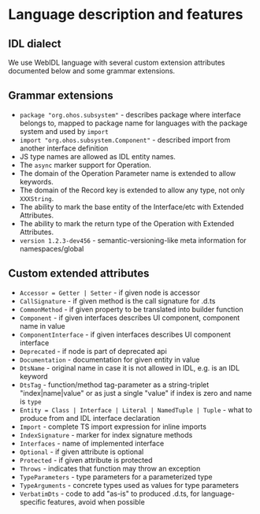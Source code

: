 # Language description and features

## IDL dialect

We use WebIDL language with several custom extension attributes documented below and some grammar extensions.

## Grammar extensions

  * `package "org.ohos.subsystem"` - describes package where interface belongs to, mapped to package name for languages with the package system
  and used by `import`
  * `import "org.ohos.subsystem.Component"` - described import from another interface definition
  * JS type names are allowed as IDL entity names.
  * The `async` marker support for Operation.
  * The domain of the Operation Parameter name is extended to allow keywords.
  * The domain of the Record key is extended to allow any type, not only `XXXString`.
  * The ability to mark the base entity of the Interface/etc with Extended Attributes.
  * The ability to mark the return type of the Operation with Extended Attributes.
  * `version 1.2.3-dev456` - semantic-versioning-like meta information for namespaces/global

## Custom extended attributes

   * `Accessor = Getter | Setter` - if given node is accessor
   * `CallSignature` - if given method is the call signature for .d.ts
   * `CommonMethod` - if given property to be translated into builder function
   * `Component` - if given interfaces describes UI component, component name in value
   * `ComponentInterface` - if given interfaces describes UI component interface
   * `Deprecated` - if node is part of deprecated api
   * `Documentation` - documentation for given entity in value
   * `DtsName` - original name in case it is not allowed in IDL, e.g. is an IDL keyword
   * `DtsTag` - function/method tag-parameter as a string-triplet "index|name|value" or as just a single "value" if index is zero and name is `type`
   * `Entity = Class | Interface | Literal | NamedTuple | Tuple` - what to produce from and IDL interface declaration
   * `Import` - complete TS import expression for inline imports
   * `IndexSignature` - marker for index signature methods
   * `Interfaces` - name of implemented interface
   * `Optional` - if given attribute is optional
   * `Protected` - if given attribute is protected
   * `Throws` - indicates that function may throw an exception
   * `TypeParameters` - type parameters for a parameterized type
   * `TypeArguments` - concrete types used as values for type parameters
   * `VerbatimDts` - code to add "as-is" to produced .d.ts, for language-specific features, avoid when possible
